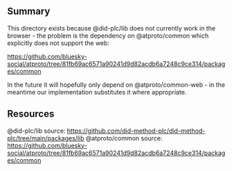## Summary

This directory exists because @did-plc/lib does not currently work in the browser - the problem is the
dependency on @atproto/common which explicitly does not support the web:

https://github.com/bluesky-social/atproto/tree/81fb69ac6571a90241d9d82acdb6a7248c9ce314/packages/common

In the future it will hopefully only depend on @atproto/common-web - in the meantime our implementation
substitutes it where appropriate.

## Resources

@did-plc/lib source: https://github.com/did-method-plc/did-method-plc/tree/main/packages/lib
@atproto/common source: https://github.com/bluesky-social/atproto/tree/81fb69ac6571a90241d9d82acdb6a7248c9ce314/packages/common
